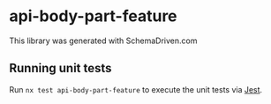 
# api-body-part-feature

This library was generated with SchemaDriven.com

## Running unit tests

Run `nx test api-body-part-feature` to execute the unit tests via [Jest](https://jestjs.io).

